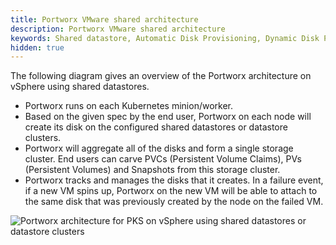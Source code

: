 ```yaml
---
title: Portworx VMware shared architecture
description: Portworx VMware shared architecture
keywords: Shared datastore, Automatic Disk Provisioning, Dynamic Disk Provisioning, VMWare, vSphere ASG, Kubernetes, k8s
hidden: true
---
```


The following diagram gives an overview of the Portworx architecture on vSphere using shared datastores.

* Portworx runs on each Kubernetes minion/worker.
* Based on the given spec by the end user, Portworx on each node will create its disk on the configured shared datastores or datastore clusters.
* Portworx will aggregate all of the disks and form a single storage cluster. End users can carve PVCs (Persistent Volume Claims), PVs (Persistent Volumes) and Snapshots from this storage cluster.
* Portworx tracks and manages the disks that it creates. In a failure event, if a new VM spins up, Portworx on the new VM will be able to attach to the same disk that was previously created by the node on the failed VM.

![Portworx architecture for PKS on vSphere using shared datastores or datastore clusters](/img/pks-vsphere-shared.png)
